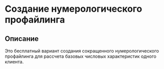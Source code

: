 # Создание нумерологического профайлинга

## Описание
Это бесплатный вариант создания сокращенного нумерологического профайлинга для рассчета базовых числовых характеристик одного клиента.